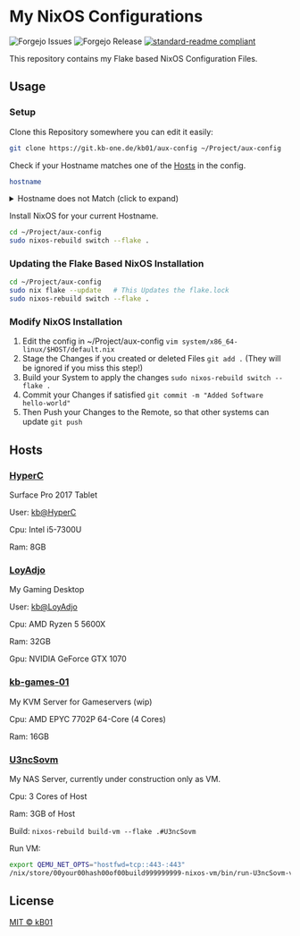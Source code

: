 # My NixOS Configurations

![Forgejo Issues](https://img.shields.io/gitea/issues/open/kb01/nix-config?gitea_url=https%3A%2F%2Fgit.kb-one.de)
![Forgejo Release](https://img.shields.io/gitea/v/release/kb01/nix-config?gitea_url=https%3A%2F%2Fgit.kb-one.de)
[![standard-readme compliant](https://img.shields.io/badge/readme%20style-standard-brightgreen.svg?style=flat-square)](https://github.com/RichardLitt/standard-readme)

This repository contains my Flake based NixOS Configuration Files.

## Usage

### Setup
Clone this Repository somewhere you can edit it easily:
```bash
git clone https://git.kb-one.de/kb01/aux-config ~/Project/aux-config
```

Check if your Hostname matches one of the [Hosts](#hosts) in the config.
```bash
hostname
```
<details>
  <summary>Hostname does not Match (click to expand)</summary>

  Install NixOS on the current system with forced hostname.

  ```bash
  cd ~/Project/aux-config
  sudo nixos-rebuild switch --flake .#voloxo
  ```

  > **Warning**
  > 
  > This will change the Hostname of your System to voloxo!

</details>

Install NixOS for your current Hostname.
```bash
cd ~/Project/aux-config
sudo nixos-rebuild switch --flake .
```

### Updating the Flake Based NixOS Installation
```bash
cd ~/Project/aux-config
sudo nix flake --update   # This Updates the flake.lock
sudo nixos-rebuild switch --flake .
```

### Modify NixOS Installation
1. Edit the config in ~/Project/aux-config `vim system/x86_64-linux/$HOST/default.nix`
2. Stage the Changes if you created or deleted Files `git add .` (They will be ignored if you miss this step!)
3. Build your System to apply the changes `sudo nixos-rebuild switch --flake .`
4. Commit your Changes if satisfied `git commit -m "Added Software hello-world"`
5. Then Push your Changes to the Remote, so that other systems can update `git push`

## Hosts

### [HyperC](./systems/x86_64-linux/HyperC)
Surface Pro 2017 Tablet

User: [kb@HyperC](./homes/x86_64-linux/kb@HyperC)

Cpu: Intel i5-7300U

Ram: 8GB

### [LoyAdjo](./systems/x86_64-linux/LoyAdjo)
My Gaming Desktop

User: [kb@LoyAdjo](./homes/x86_64-linux/kb@LoyAdjo)

Cpu: AMD Ryzen 5 5600X

Ram: 32GB

Gpu: NVIDIA GeForce GTX 1070

### [kb-games-01](./systems/x86_64-linux/kb-games-01)
My KVM Server for Gameservers (wip)

Cpu: AMD EPYC 7702P 64-Core (4 Cores)

Ram: 16GB

### [U3ncSovm](./systems/x86_64-linux/U3ncSovm)
My NAS Server, currently under construction only as VM.

Cpu: 3 Cores of Host

Ram: 3GB of Host

Build: `nixos-rebuild build-vm --flake .#U3ncSovm`

Run VM:
```bash
export QEMU_NET_OPTS="hostfwd=tcp::443-:443"
/nix/store/00your00hash00of00build999999999-nixos-vm/bin/run-U3ncSovm-vm
```

## License

[MIT © kB01](../LICENSE)
